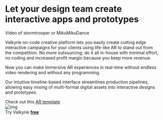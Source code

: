 # Let your design team create interactive apps and prototypes

Video of stormtrooper or MikuMikuDance  

Valkyrie no-code creative platform lets you easily create cutting edge interactive campaigns for your clients using life-like AR to stand out from the competition. No more outsourcing; do it all in-house with minimal effort, no coding and increased profit margin because you keep more revenue.  

Now you can make immersive AR experiences in real-time without endless video rendering and without any programming.  

Our intuitive timeline-based interface streamlines production pipelines, allowing  easy mixing of multi-format digital assets into interactive designs and prototypes.  

Check out this [AR template](https://www.talansoft.com/md/docs/VlkSamples/ar-storm-trooper)  
![img](https://cdn2.talansoft.com/ftp/img/www/Marketing-and-Creative-Agencies.jpg)  
Try Valkyrie [**free**](https://www.talansoft.com/vlk/downloads)  